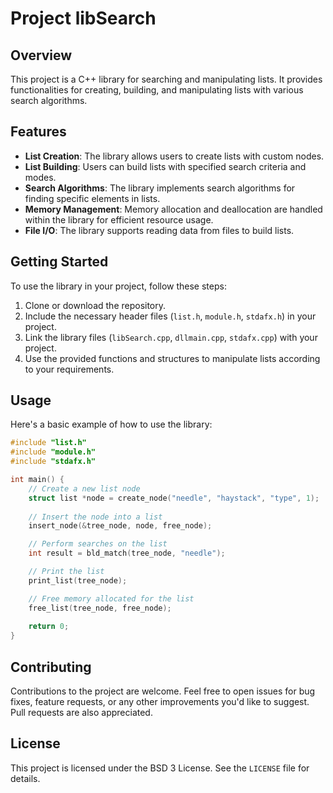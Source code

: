 # Project libSearch

## Overview
This project is a C++ library for searching and manipulating lists. It provides functionalities for creating, building, and manipulating lists with various search algorithms.

## Features
- **List Creation**: The library allows users to create lists with custom nodes.
- **List Building**: Users can build lists with specified search criteria and modes.
- **Search Algorithms**: The library implements search algorithms for finding specific elements in lists.
- **Memory Management**: Memory allocation and deallocation are handled within the library for efficient resource usage.
- **File I/O**: The library supports reading data from files to build lists.

## Getting Started
To use the library in your project, follow these steps:
1. Clone or download the repository.
2. Include the necessary header files (`list.h`, `module.h`, `stdafx.h`) in your project.
3. Link the library files (`libSearch.cpp`, `dllmain.cpp`, `stdafx.cpp`) with your project.
4. Use the provided functions and structures to manipulate lists according to your requirements.

## Usage
Here's a basic example of how to use the library:

```cpp
#include "list.h"
#include "module.h"
#include "stdafx.h"

int main() {
    // Create a new list node
    struct list *node = create_node("needle", "haystack", "type", 1);
    
    // Insert the node into a list
    insert_node(&tree_node, node, free_node);

    // Perform searches on the list
    int result = bld_match(tree_node, "needle");

    // Print the list
    print_list(tree_node);

    // Free memory allocated for the list
    free_list(tree_node, free_node);
    
    return 0;
}
```

## Contributing
Contributions to the project are welcome. Feel free to open issues for bug fixes, feature requests, or any other improvements you'd like to suggest. Pull requests are also appreciated.

## License
This project is licensed under the BSD 3 License. See the `LICENSE` file for details.
